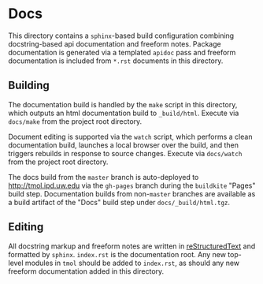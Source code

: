 # Docs

This directory contains a `sphinx`-based build configuration combining
docstring-based api documentation and freeform notes. Package
documentation is generated via a templated `apidoc` pass and freeform
documentation is included from `*.rst` documents in this directory.

## Building 

The documentation build is handled by the `make` script in this directory,
which outputs an html documentation build to `_build/html`. Execute via
`docs/make` from the project root directory.

Document editing is supported via the `watch` script, which performs
a clean documentation build, launches a local browser over the build, and
then triggers rebuilds in response to source changes. Execute via
`docs/watch` from the project root directory.

The docs build from the `master` branch is auto-deployed to
http://tmol.ipd.uw.edu via the `gh-pages` branch during the `buildkite`
"Pages" build step. Documentation builds from non-`master` branches are
available as a build artifact of the "Docs" build step under
`docs/_build/html.tgz`.

## Editing

All docstring markup and freeform notes are written in
[reStructuredText](http://www.sphinx-doc.org/en/master/usage/restructuredtext/basics.html)
and formatted by `sphinx`. `index.rst` is the documentation root. Any new
top-level modules in `tmol` should be added to `index.rst`, as should any
new freeform documentation added in this directory.

